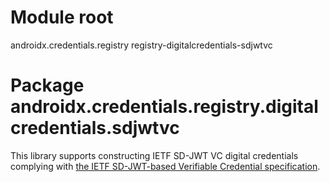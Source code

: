 # Module root

androidx.credentials.registry registry-digitalcredentials-sdjwtvc

# Package androidx.credentials.registry.digitalcredentials.sdjwtvc

This library supports constructing IETF SD-JWT VC digital credentials complying with [the IETF
SD-JWT-based Verifiable Credential specification](https://datatracker.ietf.org/doc/html/draft-ietf-oauth-sd-jwt-vc-08).
